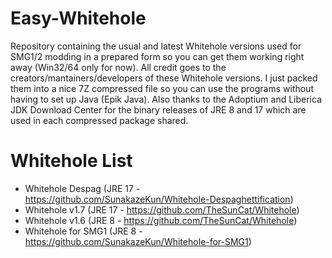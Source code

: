 # Easy-Whitehole

Repository containing the usual and latest Whitehole versions used for SMG1/2 modding in a prepared form so you can get them working right away (Win32/64 only for now).
All credit goes to the creators/mantainers/developers of these Whitehole versions. I just packed them into a nice 7Z compressed file so you can use the programs without having to set up Java (Epik Java). Also thanks to the Adoptium and Liberica JDK Download Center for the binary releases of JRE 8 and 17 which are used in each compressed package shared. 

# Whitehole List

- Whitehole Despag (JRE 17 - https://github.com/SunakazeKun/Whitehole-Despaghettification)
- Whitehole v1.7 (JRE 17 - https://github.com/TheSunCat/Whitehole)
- Whitehole v1.6 (JRE 8 - https://github.com/TheSunCat/Whitehole)
- Whitehole for SMG1 (JRE 8 - https://github.com/SunakazeKun/Whitehole-for-SMG1)
